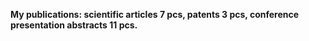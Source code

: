 **My publications: scientific articles 7 pcs, patents 3 pcs, conference presentation abstracts 11 pcs.**

